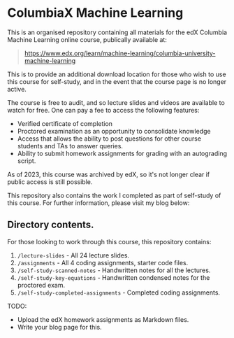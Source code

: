 # ColumbiaX Machine Learning

This is an organised repository containing all materials for the edX Columbia Machine Learning online course, publically available at:

> https://www.edx.org/learn/machine-learning/columbia-university-machine-learning

This is to provide an additional download location for those who wish to use this course for self-study, and in the event that the course page is no longer active.

The course is free to audit, and so lecture slides and videos are available to watch for free. One can pay a fee to access the following features:

* Verified certificate of completion
* Proctored examination as an opportunity to consolidate knowledge
* Access that allows the ability to post questions for other course students and TAs to answer queries.
* Ability to submit homework assignments for grading with an autograding script.

As of 2023, this course was archived by edX, so it's not longer clear if public access is still possible.    

This repository also contains the work I completed as part of self-study of this course. For further information, please visit my blog below:

## Directory contents.

For those looking to work through this course, this repository contains:

1. `/lecture-slides` - All 24 lecture slides.
2. `/assignments` - All 4 coding assignments, starter code files.
3. `/self-study-scanned-notes` - Handwritten notes for all the lectures.
4. `/self-study-key-equations` - Handwritten condensed notes for the proctored exam.
5. `/self-study-completed-assignments` - Completed coding assignments.

TODO:

- Upload the edX homework assignments as Markdown files.
- Write your blog page for this.





